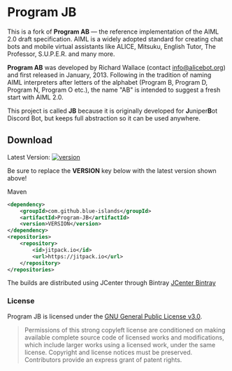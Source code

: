 [version]: https://api.bintray.com/packages/goldrenard/maven/Program-JB/images/download.svg
[download]: https://bintray.com/goldrenard/maven/Program-JB/_latestVersion

# Program JB
This is a fork of **Program AB** — the reference implementation of the AIML 2.0 draft specification. AIML is a widely adopted standard for creating chat bots and mobile virtual assistants like ALICE, Mitsuku, English Tutor, The Professor, S.U.P.E.R. and many more.

**Program AB** was developed by Richard Wallace (contact info@alicebot.org) and first released in January, 2013. Following in the tradition of naming AIML interpreters after letters of the alphabet (Program B, Program D, Program N, Program O etc.), the name "AB" is intended to suggest a fresh start with AIML 2.0.

This project is called **JB** because it is originally developed for **J**uniper**B**ot Discord Bot, but keeps full abstraction so it can be used anywhere.

## Download
Latest Version:
[ ![version][] ][download]

Be sure to replace the **VERSION** key below with the latest version shown above!

Maven
```xml
<dependency>
    <groupId>com.github.blue-islands</groupId>
    <artifactId>Program-JB</artifactId>
    <version>VERSION</version>
</dependency>
<repositories>
    <repository>
        <id>jitpack.io</id>
        <url>https://jitpack.io</url>
    </repository>
</repositories>
```

The builds are distributed using JCenter through Bintray [JCenter Bintray](https://bintray.com/goldrenard/maven/Program-JB/)

### License
Program JB is licensed under the [GNU General Public License v3.0](LICENSE).
> Permissions of this strong copyleft license are conditioned on making available complete source code of licensed works and modifications, which include larger works using a licensed work, under the same license. Copyright and license notices must be preserved. Contributors provide an express grant of patent rights.
